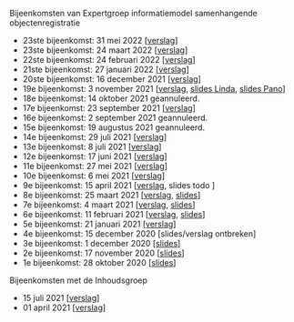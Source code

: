 Bijeenkomsten van Expertgroep informatiemodel samenhangende objectenregistratie
- 23ste bijeenkomst: 31 mei 2022 [[verslag](https://github.com/Geonovum/disgeo-imsor/blob/master/overleg/31-05-2022-aantekeningen.md)]
- 23ste bijeenkomst: 24 maart 2022 [[verslag](https://github.com/Geonovum/disgeo-imsor/blob/master/overleg/24-03-2022-aantekeningen.md)]
- 22ste bijeenkomst: 24 februari 2022 [[verslag](https://github.com/Geonovum/disgeo-imsor/blob/master/overleg/24-02-2022-aantekeningen.md)]
- 21ste bijeenkomst: 27 januari 2022 [[verslag](https://github.com/Geonovum/disgeo-imsor/blob/master/overleg/27-01-2022-aantekeningen.md)]
- 20ste bijeenkomst: 16 december 2021 [[verslag](https://github.com/Geonovum/disgeo-imsor/blob/master/overleg/16-12-2021-aantekeningen.md)]
- 19e bijeenkomst: 3 november 2021 [[verslag](https://github.com/Geonovum/disgeo-imsor/blob/master/overleg/03-11-2021-aantekeningen.md), [slides Linda](https://github.com/Geonovum/disgeo-imsor/blob/master/overleg/2021103-disgeo-expertgroep-waardelijsten.pdf), [slides Pano](https://github.com/Geonovum/disgeo-imsor/blob/master/overleg/03-11-2021-expertgroepvergadering-waardelijsten-imsor.pdf)]
- 18e bijeenkomst: 14 oktober 2021 geannuleerd.
- 17e bijeenkomst: 23 september 2021 [[verslag](https://github.com/Geonovum/disgeo-imsor/blob/master/overleg/23-09-2021-aantekeningen.md)]
- 16e bijeenkomst: 2 september 2021 geannuleerd.
- 15e bijeenkomst: 19 augustus 2021 geannuleerd.
- 14e bijeenkomst: 29 juli 2021 [[verslag](https://github.com/Geonovum/disgeo-imsor/blob/master/overleg/29-07-2021-aantekeningen.md)]
- 13e bijeenkomst: 8 juli 2021 [[verslag](https://github.com/Geonovum/disgeo-imsor/blob/master/overleg/08-07-2021-aantekeningen.md)]
- 12e bijeenkomst: 17 juni 2021 [[verslag](https://github.com/Geonovum/disgeo-imsor/blob/master/overleg/17-06-2021-aantekeningen.md)]
- 11e bijeenkomst: 27 mei 2021 [[verslag](https://github.com/Geonovum/disgeo-imsor/blob/master/overleg/27-05-2021-aantekeningen.md)]
- 10e bijeenkomst: 6 mei 2021 [[verslag](https://github.com/Geonovum/disgeo-imsor/blob/master/overleg/06-05-2021-aantekeningen.md)]
- 9e bijeenkomst: 15 april 2021 [[verslag](https://github.com/Geonovum/disgeo-imsor/blob/master/overleg/15-04-2021-aantekeningen.md), slides todo ]
- 8e bijeenkomst: 25 maart 2021 [[verslag](https://github.com/Geonovum/disgeo-imsor/blob/master/overleg/25-03-2021-aantekeningen.md), [slides](https://github.com/Geonovum/disgeo-imsor/blob/master/overleg/25-03-2021-expertgroepvergadering.pdf)]
- 7e bijeenkomst: 4 maart 2021 [[verslag](https://github.com/Geonovum/disgeo-imsor/blob/master/overleg/04032021-aantekeningen.md), [slides](https://github.com/Geonovum/disgeo-imsor/blob/master/overleg/04-03-2021-7e-expertgroepvergadering.pdf)]
- 6e bijeenkomst: 11 februari 2021 [[verslag](https://github.com/Geonovum/disgeo-imsor/blob/master/overleg/11-2-2021-aantekeningen.md), [slides](https://github.com/Geonovum/disgeo-imsor/blob/master/overleg/11-02-2021-expertgroepvergadering.pdf)]
- 5e bijeenkomst: 21 januari 2021 [[verslag](https://github.com/Geonovum/disgeo-imsor/blob/master/overleg/21-1-2021-aantekeningen.md)]
- 4e bijeenkomst: 15 december 2020 [slides/verslag ontbreken]
- 3e bijeenkomst: 1 december 2020 [[slides](https://github.com/Geonovum/disgeo-imsor/blob/master/overleg/1-12-2020-expertgroepvergadering.pdf)]
- 2e bijeenkomst: 17 november 2020 [[slides](https://github.com/Geonovum/disgeo-imsor/blob/master/overleg/17-11-2020-expertgroepvergadering.pdf)]
- 1e bijeenkomst: 28 oktober 2020 [[slides](https://github.com/Geonovum/disgeo-imsor/blob/master/overleg/28-10-2020-expertgroepvergadering.pdf)]

Bijeenkomsten met de Inhoudsgroep
- 15 juli 2021 [[verslag](https://github.com/Geonovum/disgeo-imsor/blob/master/overleg/15-07-2021-inhoudsoverleg-aantekeningen.md)]
- 01 april 2021 [[verslag](https://github.com/Geonovum/disgeo-imsor/blob/master/overleg/01-04-2021-inhoudsoverleg-aantekeningen.md)]
